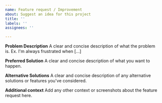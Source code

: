 ```yaml
---
name: Feature request / Improvement
about: Suggest an idea for this project
title: ''
labels: ''
assignees: ''

---
```


**Problem Description**
A clear and concise description of what the problem is. Ex. I'm always frustrated when [...]

**Preferred Solution**
A clear and concise description of what you want to happen.

**Alternative Solutions**
A clear and concise description of any alternative solutions or features you've considered.

**Additional context**
Add any other context or screenshots about the feature request here.
